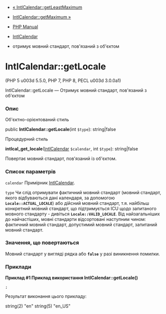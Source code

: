 - [« IntlCalendar::getLeastMaximum](intlcalendar.getleastmaximum.md)
- [IntlCalendar::getMaximum »](intlcalendar.getmaximum.md)

- [PHP Manual](index.md)
- [IntlCalendar](class.intlcalendar.md)
- отримує мовний стандарт, пов'язаний з об'єктом

# IntlCalendar::getLocale

(PHP 5 u003d 5.5.0, PHP 7, PHP 8, PECL u003d 3.0.0a1)

IntlCalendar::getLocale — Отримує мовний стандарт, пов'язаний з
об'єктом

### Опис

Об'єктно-орієнтований стиль

public **IntlCalendar::getLocale**(int `$type`): string\|false

Процедурний стиль

**intlcal_get_locale**([IntlCalendar](class.intlcalendar.md)
`$calendar`, int `$type`): string\|false

Повертає мовний стандарт, пов'язаний із об'єктом.

### Список параметрів

`calendar`
Примірник [IntlCalendar](class.intlcalendar.md).

`type`
Чи слід отримувати фактичний мовний стандарт (мовний стандарт,
якого відбуваються дані календаря, за допомогою
**`Locale::ACTUAL_LOCALE`**) або дійсний мовний стандарт, т.я.
найбільш конкретний мовний стандарт, що підтримується ICU щодо
запитаного мовного стандарту - дивіться **`Locale::VALID_LOCALE`**.
Від найзагальніших до найчастіших, мовні стандарти відсортовані
наступним чином: фактичний мовний стандарт, допустимий мовний
стандарт, запитаний мовний стандарт.

### Значення, що повертаються

Мовний стандарт у вигляді рядка або **`false`** у разі виникнення
помилки.

### Приклади

**Приклад #1 Приклад використання **IntlCalendar::getLocale()****

` ; `

Результат виконання цього прикладу:

string(2) "en"
string(5) "en_US"
